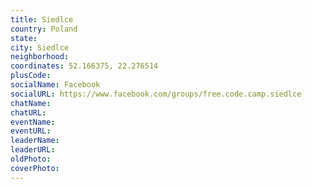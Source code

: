 ```yaml
---
title: Siedlce
country: Poland
state: 
city: Siedlce
neighborhood: 
coordinates: 52.166375, 22.276514
plusCode:
socialName: Facebook
socialURL: https://www.facebook.com/groups/free.code.camp.siedlce
chatName:
chatURL:
eventName:
eventURL:
leaderName:
leaderURL:
oldPhoto: 
coverPhoto:
---
```


